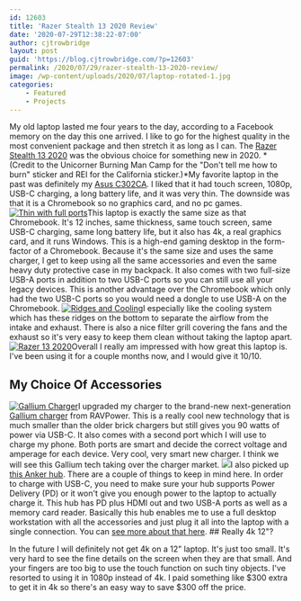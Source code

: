 ```yaml
---
id: 12603
title: 'Razer Stealth 13 2020 Review'
date: '2020-07-29T12:38:22-07:00'
author: cjtrowbridge
layout: post
guid: 'https://blog.cjtrowbridge.com/?p=12603'
permalink: /2020/07/29/razer-stealth-13-2020-review/
image: /wp-content/uploads/2020/07/laptop-rotated-1.jpg
categories:
    - Featured
    - Projects
---
```


My old laptop lasted me four years to the day, according to a Facebook memory on the day this one arrived. I like to go for the highest quality in the most convenient package and then stretch it as long as I can. The [Razer Stealth 13 2020](https://amzn.to/2CZcMMN) was the obvious choice for something new in 2020. *(Credit to the Unicorner Burning Man Camp for the "Don't tell me how to burn" sticker and REI for the California sticker.)*My favorite laptop in the past was definitely my [Asus C302CA](https://blog.cjtrowbridge.com/2017/09/16/asus-c302ca-chromebook-review-910/). I liked that it had touch screen, 1080p, USB-C charging, a long battery life, and it was very thin. The downside was that it is a Chromebook so no graphics card, and no pc games. [![Thin with full ports](https://blog.cjtrowbridge.com/wp-content/uploads/2020/07/Thin-1-1.jpg)](https://amzn.to/2CZcMMN)This laptop is exactly the same size as that Chromebook. It's 12 inches, same thickness, same touch screen, same USB-C charging, same long battery life, but it also has 4k, a real graphics card, and it runs Windows. This is a high-end gaming desktop in the form-factor of a Chromebook. Because it's the same size and uses the same charger, I get to keep using all the same accessories and even the same heavy duty protective case in my backpack. It also comes with two full-size USB-A ports in addition to two USB-C ports so you can still use all your legacy devices. This is another advantage over the Chromebook which only had the two USB-C ports so you would need a dongle to use USB-A on the Chromebook. [![Ridges and Cooling](https://blog.cjtrowbridge.com/wp-content/uploads/2020/07/Ridges-1-1.jpg)](https://amzn.to/2CZcMMN)I especially like the cooling system which has these ridges on the bottom to separate the airflow from the intake and exhaust. There is also a nice filter grill covering the fans and the exhaust so it's very easy to keep them clean without taking the laptop apart. [![Razer 13 2020](https://blog.cjtrowbridge.com/wp-content/uploads/2020/07/laptop-rotated-1-1.jpg)](https://amzn.to/2CZcMMN)Overall I really am impressed with how great this laptop is. I've been using it for a couple months now, and I would give it 10/10.

## My Choice Of Accessories

[![Gallium Charger](https://blog.cjtrowbridge.com/wp-content/uploads/2020/07/Gallium-Charger-1-1.jpg)](https://amzn.to/2CZf26J)I upgraded my charger to the brand-new next-generation [Gallium charger](https://amzn.to/2CZf26J) from RAVPower. This is a really cool new technology that is much smaller than the older brick chargers but still gives you 90 watts of power via USB-C. It also comes with a second port which I will use to charge my phone. Both ports are smart and decide the correct voltage and amperage for each device. Very cool, very smart new charger. I think we will see this Gallium tech taking over the charger market. [![](https://blog.cjtrowbridge.com/wp-content/uploads/2020/07/Anker-Dock-1-1.jpg)](https://amzn.to/30X4ZqN)I also picked up [this Anker hub](https://amzn.to/30X4ZqN). There are a couple of things to keep in mind here. In order to charge with USB-C, you need to make sure your hub supports Power Delivery (PD) or it won't give you enough power to the laptop to actually charge it. This hub has PD plus HDMI out and two USB-A ports as well as a memory card reader. Basically this hub enables me to use a full desktop workstation with all the accessories and just plug it all into the laptop with a single connection. You can [see more about that here](https://blog.cjtrowbridge.com/2020/07/29/yaddlestation/). ## Really 4k 12"?

In the future I will definitely not get 4k on a 12" laptop. It's just too small. It's very hard to see the fine details on the screen when they are that small. And your fingers are too big to use the touch function on such tiny objects. I've resorted to using it in 1080p instead of 4k. I paid something like $300 extra to get it in 4k so there's an easy way to save $300 off the price.